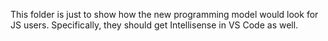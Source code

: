 This folder is just to show how the new programming model would look for JS users. Specifically, they should get Intellisense in VS Code as well.
